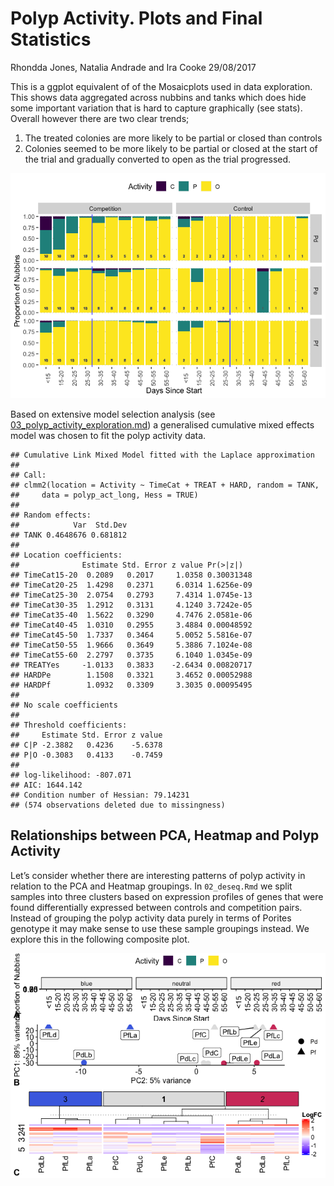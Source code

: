 Polyp Activity. Plots and Final Statistics
================
Rhondda Jones, Natalia Andrade and Ira Cooke
29/08/2017

This is a ggplot equivalent of of the Mosaicplots used in data
exploration. This shows data aggregated across nubbins and tanks which
does hide some important variation that is hard to capture graphically
(see stats). Overall however there are two clear trends;

1.  The treated colonies are more likely to be partial or closed than
    controls
2.  Colonies seemed to be more likely to be partial or closed at the
    start of the trial and gradually converted to open as the trial
    progressed.

![](04_polyp_activity_files/figure-gfm/unnamed-chunk-2-1.png)<!-- -->

Based on extensive model selection analysis (see
[03\_polyp\_activity\_exploration.md](03_polyp_activity_exploration.md))
a generalised cumulative mixed effects model was chosen to fit the polyp
activity data.

    ## Cumulative Link Mixed Model fitted with the Laplace approximation
    ## 
    ## Call:
    ## clmm2(location = Activity ~ TimeCat + TREAT + HARD, random = TANK, 
    ##     data = polyp_act_long, Hess = TRUE)
    ## 
    ## Random effects:
    ##            Var  Std.Dev
    ## TANK 0.4648676 0.681812
    ## 
    ## Location coefficients:
    ##              Estimate Std. Error z value Pr(>|z|)  
    ## TimeCat15-20  0.2089   0.2017     1.0358 0.30031348
    ## TimeCat20-25  1.4298   0.2371     6.0314 1.6256e-09
    ## TimeCat25-30  2.0754   0.2793     7.4314 1.0745e-13
    ## TimeCat30-35  1.2912   0.3131     4.1240 3.7242e-05
    ## TimeCat35-40  1.5622   0.3290     4.7476 2.0581e-06
    ## TimeCat40-45  1.0310   0.2955     3.4884 0.00048592
    ## TimeCat45-50  1.7337   0.3464     5.0052 5.5816e-07
    ## TimeCat50-55  1.9666   0.3649     5.3886 7.1024e-08
    ## TimeCat55-60  2.2797   0.3735     6.1040 1.0345e-09
    ## TREATYes     -1.0133   0.3833    -2.6434 0.00820717
    ## HARDPe        1.1508   0.3321     3.4652 0.00052988
    ## HARDPf        1.0932   0.3309     3.3035 0.00095495
    ## 
    ## No scale coefficients
    ## 
    ## Threshold coefficients:
    ##     Estimate Std. Error z value
    ## C|P -2.3882   0.4236    -5.6378
    ## P|O -0.3083   0.4133    -0.7459
    ## 
    ## log-likelihood: -807.071 
    ## AIC: 1644.142 
    ## Condition number of Hessian: 79.14231 
    ## (574 observations deleted due to missingness)

## Relationships between PCA, Heatmap and Polyp Activity

Let’s consider whether there are interesting patterns of polyp activity
in relation to the PCA and Heatmap groupings. In `02_deseq.Rmd` we split
samples into three clusters based on expression profiles of genes that
were found differentially expressed between controls and competition
pairs. Instead of grouping the polyp activity data purely in terms of
Porites genotype it may make sense to use these sample groupings
instead. We explore this in the following composite plot.

![](04_polyp_activity_files/figure-gfm/unnamed-chunk-7-1.png)<!-- -->
